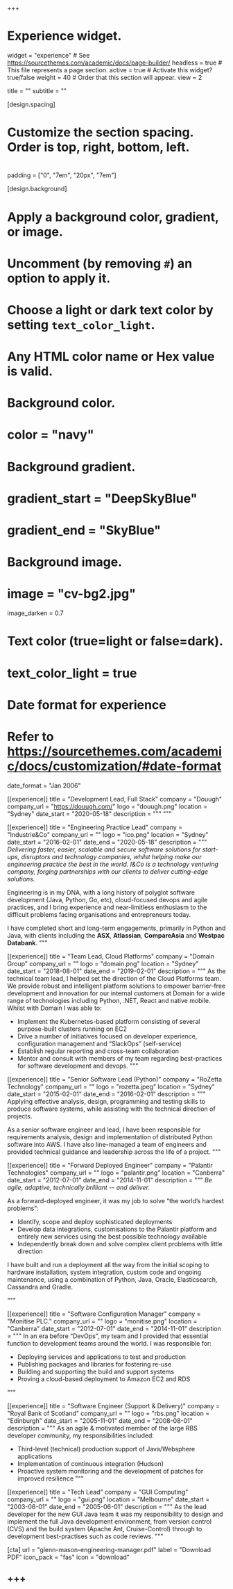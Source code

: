 +++
# Experience widget.
widget = "experience"  # See https://sourcethemes.com/academic/docs/page-builder/
headless = true  # This file represents a page section.
active = true  # Activate this widget? true/false
weight = 40  # Order that this section will appear.
view = 2

title = ""
subtitle = ""

[design.spacing]
  # Customize the section spacing. Order is top, right, bottom, left.
# <!--  padding = ["0", "200px", "20px", "280px"]-->
  padding = ["0", "7em", "20px", "7em"]

[design.background]
  # Apply a background color, gradient, or image.
  #   Uncomment (by removing `#`) an option to apply it.
  #   Choose a light or dark text color by setting `text_color_light`.
  #   Any HTML color name or Hex value is valid.
  
  # Background color.
  # color = "navy"
  
  # Background gradient.
  # gradient_start = "DeepSkyBlue"
  # gradient_end = "SkyBlue"
  
  # Background image.
  # image = "cv-bg2.jpg" 
  image_darken = 0.7

  # Text color (true=light or false=dark).
  # text_color_light = true  

# Date format for experience
#   Refer to https://sourcethemes.com/academic/docs/customization/#date-format
date_format = "Jan 2006"

[[experience]]
  title = "Development Lead, Full Stack"
  company = "Douugh"
  company_url = "https://douugh.com/"
  logo = "douugh.png"
  location = "Sydney"
  date_start = "2020-05-18"
  description = """
  """

[[experience]]
  title = "Engineering Practice Lead"
  company = "Industrie&Co"
  company_url = ""
  logo = "ico.png"
  location = "Sydney"
  date_start = "2016-02-01"
  date_end = "2020-05-18"
  description = """
_Delivering faster, easier, scalable and secure software solutions for start-ups, disruptors and technology companies, whilst helping make our engineering practice the best in the world. I&Co is a technology venturing company, forging partnerships with our
clients to deliver cutting-edge solutions._

Engineering is in my DNA, with a long history of polyglot software development (Java, Python, Go, etc), cloud-focused devops and agile practices, and I bring experience and near-limitless enthusiasm to the difficult problems facing organisations and entrepreneurs today.

I have completed short and long-term engagements, primarily in Python and Java, with clients including the **ASX**, **Atlassian**, **CompareAsia** and **Westpac Databank**.
  """

[[experience]]
  title = "Team Lead, Cloud Platforms"
  company = "Domain Group"
  company_url = ""
  logo = "domain.png"
  location = "Sydney"
  date_start = "2018-08-01"
  date_end = "2019-02-01"
  description = """
As the technical team lead, I helped set the direction of the Cloud Platforms team. We provide robust and intelligent platform solutions to empower barrier-free development and innovation for our internal customers at Domain for a wide range of technologies including Python, .NET, React and native mobile. Whilst with Domain I was able to:

* Implement the Kubernetes-based platform consisting of several purpose-built clusters running on EC2
* Drive a number of initiatives focused on developer experience, configuration management and “SlackOps” (self-service)
* Establish regular reporting and cross-team collaboration
* Mentor and consult with  members of my team regarding best-practices for software development and devops.
  """  

[[experience]]
  title = "Senior Software Lead (Python)"
  company = "RoZetta Technology"
  company_url = ""
  logo = "rozetta.jpeg"
  location = "Sydney"
  date_start = "2015-02-01"
  date_end = "2016-02-01"
  description = """
Applying effective analysis, design, programming and testing skills to produce software systems, while assisting with the technical direction of projects.

As a senior software engineer and lead, I have been responsible for requirements analysis, design and implementation of distributed Python software into AWS. I have also line-managed  a team of engineers and provided technical guidance and leadership across the life of a project.
  """

[[experience]]
  title = "Forward Deployed Engineer"
  company = "Palantir Technologies"
  company_url = ""
  logo = "palantir.png"
  location = "Canberra"
  date_start = "2012-07-01"
  date_end = "2014-11-01"
  description = """
_Be agile, adaptive, technically brilliant -- and deliver._

As a forward-deployed engineer, it was  my job to solve “the world’s hardest problems”:

* Identify, scope and deploy sophisticated deployments
* Develop data integrations, customisations to the Palantir platform and entirely new services using the best possible technology available
* Independently break down and solve complex client problems with little direction

I have built and run a deployment all the way from the initial scoping to hardware installation, system integration, custom code and ongoing maintenance, using a combination of Python, Java, Oracle, Elasticsearch, Cassandra and Gradle.

  """

[[experience]]
  title = "Software Configuration Manager"
  company = "Monitise PLC."
  company_url = ""
  logo = "monitise.png"
  location = "Canberra"
  date_start = "2012-07-01"
  date_end = "2014-11-01"
  description = """
In an era before “DevOps”, my team and I provided that essential function
to development teams around the world. I was responsible for:

 * Deploying services and applications to test and production
 * Publishing packages and libraries for fostering re-use
 * Building and supporting the build and support systems
 * Proving a cloud-based deployment to Amazon EC2 and RDS

  """

[[experience]]
  title = "Software Engineer (Support & Delivery)"
  company = "Royal Bank of Scotland"
  company_url = ""
  logo = "rbs.png"
  location = "Edinburgh"
  date_start = "2005-11-01"
  date_end = "2008-08-01"
  description = """
As an agile & motivated member of the large RBS developer community,
my responsibilities included:

 * Third-level (technical) production support of Java/Websphere
applications
 * Implementation of continuous integration (Hudson)
 * Proactive system monitoring and the development of patches for
improved resilience
  """

[[experience]]
  title = "Tech Lead"
  company = "GUI Computing"
  company_url = ""
  logo = "gui.png"
  location = "Melbourne"
  date_start = "2003-06-01"
  date_end = "2005-06-01"
  description = """
As the lead developer for the new GUI Java team it was my responsibility to design and implement the full Java development environment, from version control (CVS) and the build system (Apache Ant, Cruise-Control) through to development best-practises such as code reviews.
  """

[cta]
  url = "glenn-mason-engineering-manager.pdf"
  label = "Download PDF"
  icon_pack = "fas"
  icon = "download"

+++
---
